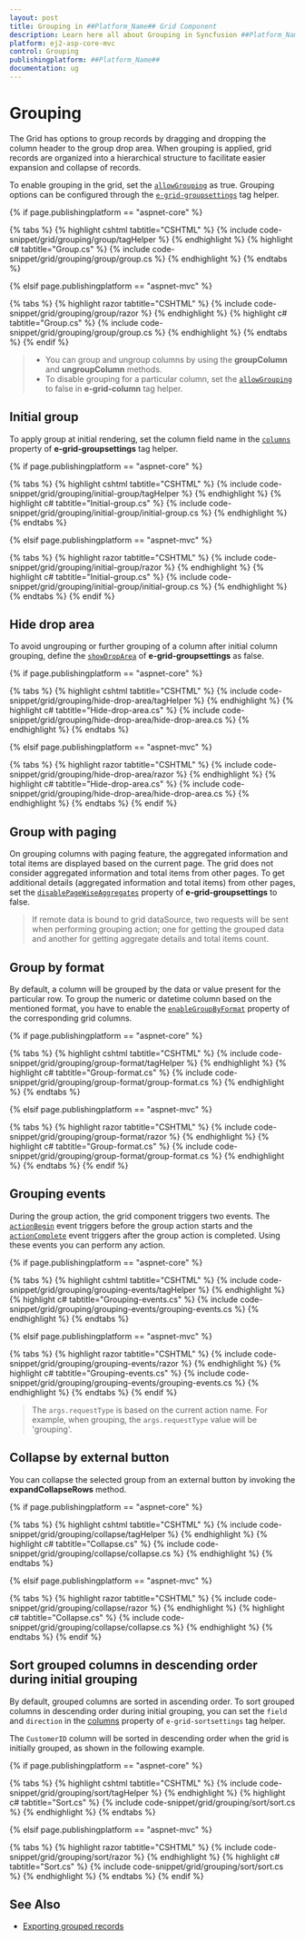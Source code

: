 ```yaml
---
layout: post
title: Grouping in ##Platform_Name## Grid Component
description: Learn here all about Grouping in Syncfusion ##Platform_Name## Grid component of Syncfusion Essential JS 2 and more.
platform: ej2-asp-core-mvc
control: Grouping
publishingplatform: ##Platform_Name##
documentation: ug
---
```


# Grouping

The Grid has options to group records by dragging and dropping the column header to the group drop area. When grouping is applied, grid records are organized into a hierarchical structure to facilitate easier expansion and collapse of records.

To enable grouping in the grid, set the [`allowGrouping`](https://help.syncfusion.com/cr/aspnetcore-js2/Syncfusion.EJ2.Grids.Grid.html#Syncfusion_EJ2_Grids_Grid_AllowGrouping) as true. Grouping options can be configured through the [`e-grid-groupsettings`](https://help.syncfusion.com/cr/aspnetcore-js2/Syncfusion.EJ2.Grids.Grid.html#Syncfusion_EJ2_Grids_Grid_GroupSettings) tag helper.

{% if page.publishingplatform == "aspnet-core" %}

{% tabs %}
{% highlight cshtml tabtitle="CSHTML" %}
{% include code-snippet/grid/grouping/group/tagHelper %}
{% endhighlight %}
{% highlight c# tabtitle="Group.cs" %}
{% include code-snippet/grid/grouping/group/group.cs %}
{% endhighlight %}
{% endtabs %}

{% elsif page.publishingplatform == "aspnet-mvc" %}

{% tabs %}
{% highlight razor tabtitle="CSHTML" %}
{% include code-snippet/grid/grouping/group/razor %}
{% endhighlight %}
{% highlight c# tabtitle="Group.cs" %}
{% include code-snippet/grid/grouping/group/group.cs %}
{% endhighlight %}
{% endtabs %}
{% endif %}



> * You can group and ungroup columns by using the **groupColumn** and **ungroupColumn** methods.
> * To disable grouping for a particular column, set the [`allowGrouping`](https://help.syncfusion.com/cr/aspnetcore-js2/Syncfusion.EJ2.Grids.Grid.html#Syncfusion_EJ2_Grids_Grid_AllowGrouping) to false in **e-grid-column** tag helper.

## Initial group

To apply group at initial rendering, set the column field name in the [`columns`](https://help.syncfusion.com/cr/aspnetcore-js2/Syncfusion.EJ2.Grids.GridGroupSettings.html#Syncfusion_EJ2_Grids_GridGroupSettings_Columns) property of **e-grid-groupsettings** tag helper.

{% if page.publishingplatform == "aspnet-core" %}

{% tabs %}
{% highlight cshtml tabtitle="CSHTML" %}
{% include code-snippet/grid/grouping/initial-group/tagHelper %}
{% endhighlight %}
{% highlight c# tabtitle="Initial-group.cs" %}
{% include code-snippet/grid/grouping/initial-group/initial-group.cs %}
{% endhighlight %}
{% endtabs %}

{% elsif page.publishingplatform == "aspnet-mvc" %}

{% tabs %}
{% highlight razor tabtitle="CSHTML" %}
{% include code-snippet/grid/grouping/initial-group/razor %}
{% endhighlight %}
{% highlight c# tabtitle="Initial-group.cs" %}
{% include code-snippet/grid/grouping/initial-group/initial-group.cs %}
{% endhighlight %}
{% endtabs %}
{% endif %}



## Hide drop area

To avoid ungrouping or further grouping of a column after initial column grouping, define the [`showDropArea`](https://help.syncfusion.com/cr/aspnetcore-js2/Syncfusion.EJ2.Grids.GridGroupSettings.html#Syncfusion_EJ2_Grids_GridGroupSettings_ShowDropArea) of **e-grid-groupsettings**  as false.

{% if page.publishingplatform == "aspnet-core" %}

{% tabs %}
{% highlight cshtml tabtitle="CSHTML" %}
{% include code-snippet/grid/grouping/hide-drop-area/tagHelper %}
{% endhighlight %}
{% highlight c# tabtitle="Hide-drop-area.cs" %}
{% include code-snippet/grid/grouping/hide-drop-area/hide-drop-area.cs %}
{% endhighlight %}
{% endtabs %}

{% elsif page.publishingplatform == "aspnet-mvc" %}

{% tabs %}
{% highlight razor tabtitle="CSHTML" %}
{% include code-snippet/grid/grouping/hide-drop-area/razor %}
{% endhighlight %}
{% highlight c# tabtitle="Hide-drop-area.cs" %}
{% include code-snippet/grid/grouping/hide-drop-area/hide-drop-area.cs %}
{% endhighlight %}
{% endtabs %}
{% endif %}



## Group with paging

On grouping columns with paging feature, the aggregated information and total items are displayed based on the current page. The grid does not consider aggregated information and total items from other pages. To get additional details (aggregated information and total items) from other pages, set the [`disablePageWiseAggregates`](https://help.syncfusion.com/cr/aspnetcore-js2/Syncfusion.EJ2.Grids.GridGroupSettings.html#Syncfusion_EJ2_Grids_GridGroupSettings_DisablePageWiseAggregates) property of **e-grid-groupsettings** to false.

> If remote data is bound to grid dataSource, two requests will be sent when performing grouping action; one for getting the grouped data and another for getting aggregate details and total items count.

## Group by format

By default, a column will be grouped by the data or value present for the particular row. To group the numeric or datetime column based on the mentioned format, you have to enable the [`enableGroupByFormat`](https://help.syncfusion.com/cr/aspnetcore-js2/Syncfusion.EJ2.Grids.GridColumn.html#Syncfusion_EJ2_Grids_GridColumn_EnableGroupByFormat) property of the corresponding grid columns.

{% if page.publishingplatform == "aspnet-core" %}

{% tabs %}
{% highlight cshtml tabtitle="CSHTML" %}
{% include code-snippet/grid/grouping/group-format/tagHelper %}
{% endhighlight %}
{% highlight c# tabtitle="Group-format.cs" %}
{% include code-snippet/grid/grouping/group-format/group-format.cs %}
{% endhighlight %}
{% endtabs %}

{% elsif page.publishingplatform == "aspnet-mvc" %}

{% tabs %}
{% highlight razor tabtitle="CSHTML" %}
{% include code-snippet/grid/grouping/group-format/razor %}
{% endhighlight %}
{% highlight c# tabtitle="Group-format.cs" %}
{% include code-snippet/grid/grouping/group-format/group-format.cs %}
{% endhighlight %}
{% endtabs %}
{% endif %}



## Grouping events

During the group action, the grid component triggers two events. The [`actionBegin`](https://help.syncfusion.com/cr/aspnetcore-js2/Syncfusion.EJ2.Grids.Grid.html#Syncfusion_EJ2_Grids_Grid_ActionBegin) event triggers before the group action starts and the [`actionComplete`](https://help.syncfusion.com/cr/aspnetcore-js2/Syncfusion.EJ2.Grids.Grid.html#Syncfusion_EJ2_Grids_Grid_ActionComplete) event triggers after the group action is completed. Using these events you can perform any action.

{% if page.publishingplatform == "aspnet-core" %}

{% tabs %}
{% highlight cshtml tabtitle="CSHTML" %}
{% include code-snippet/grid/grouping/grouping-events/tagHelper %}
{% endhighlight %}
{% highlight c# tabtitle="Grouping-events.cs" %}
{% include code-snippet/grid/grouping/grouping-events/grouping-events.cs %}
{% endhighlight %}
{% endtabs %}

{% elsif page.publishingplatform == "aspnet-mvc" %}

{% tabs %}
{% highlight razor tabtitle="CSHTML" %}
{% include code-snippet/grid/grouping/grouping-events/razor %}
{% endhighlight %}
{% highlight c# tabtitle="Grouping-events.cs" %}
{% include code-snippet/grid/grouping/grouping-events/grouping-events.cs %}
{% endhighlight %}
{% endtabs %}
{% endif %}



> The `args.requestType` is based on the current action name. For example, when grouping, the `args.requestType` value will be 'grouping'.

## Collapse by external button

You can collapse the selected group from an external button by invoking the **expandCollapseRows** method.

{% if page.publishingplatform == "aspnet-core" %}

{% tabs %}
{% highlight cshtml tabtitle="CSHTML" %}
{% include code-snippet/grid/grouping/collapse/tagHelper %}
{% endhighlight %}
{% highlight c# tabtitle="Collapse.cs" %}
{% include code-snippet/grid/grouping/collapse/collapse.cs %}
{% endhighlight %}
{% endtabs %}

{% elsif page.publishingplatform == "aspnet-mvc" %}

{% tabs %}
{% highlight razor tabtitle="CSHTML" %}
{% include code-snippet/grid/grouping/collapse/razor %}
{% endhighlight %}
{% highlight c# tabtitle="Collapse.cs" %}
{% include code-snippet/grid/grouping/collapse/collapse.cs %}
{% endhighlight %}
{% endtabs %}
{% endif %}


## Sort grouped columns in descending order during initial grouping

By default, grouped columns are sorted in ascending order. To sort grouped columns in descending order during initial grouping, you can set the `field` and `direction` in the [columns](https://help.syncfusion.com/cr/aspnetcore-js2/Syncfusion.EJ2.Grids.GridSortSettings.html#Syncfusion_EJ2_Grids_GridSortSettings_Columns) property of `e-grid-sortsettings` tag helper.

The `CustomerID` column will be sorted in descending order when the grid is initially grouped, as shown in the following example.

{% if page.publishingplatform == "aspnet-core" %}

{% tabs %}
{% highlight cshtml tabtitle="CSHTML" %}
{% include code-snippet/grid/grouping/sort/tagHelper %}
{% endhighlight %}
{% highlight c# tabtitle="Sort.cs" %}
{% include code-snippet/grid/grouping/sort/sort.cs %}
{% endhighlight %}
{% endtabs %}

{% elsif page.publishingplatform == "aspnet-mvc" %}

{% tabs %}
{% highlight razor tabtitle="CSHTML" %}
{% include code-snippet/grid/grouping/sort/razor %}
{% endhighlight %}
{% highlight c# tabtitle="Sort.cs" %}
{% include code-snippet/grid/grouping/sort/sort.cs %}
{% endhighlight %}
{% endtabs %}
{% endif %}

## See Also

* [Exporting grouped records](../../EJ2_ASP.NETCORE/excel-export/excel-exporting#Exporting-grouped-records)